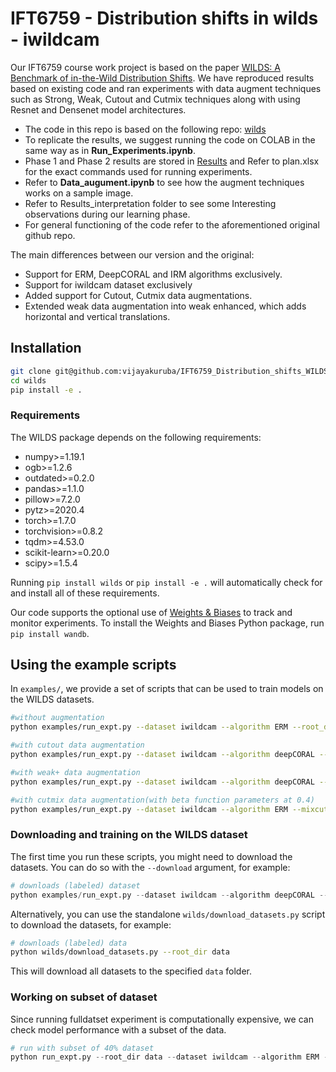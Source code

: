 # IFT6759 - Distribution shifts in wilds - iwildcam
 Our IFT6759 course work project is based on the paper [WILDS: A Benchmark of in-the-Wild Distribution Shifts](https://arxiv.org/abs/2012.07421). We have reproduced results based on existing code and ran experiments with data augment techniques such as Strong, Weak, Cutout and Cutmix techniques along with using Resnet and Densenet model architectures.
 * The code in this repo is based on the following repo: [wilds](https://github.com/p-lambda/wilds)
 * To replicate the results, we suggest running the code on COLAB in the same way as in **Run_Experiments.ipynb**.
 * Phase 1 and Phase 2 results are stored in [Results](https://drive.google.com/drive/folders/1fm8zeCJ55rNdDw4QKB5tXgExpsFx1ddK?usp=sharing) and Refer to plan.xlsx for the exact commands used for running experiments.
 * Refer to **Data_augument.ipynb** to see how the augment techniques works on a sample image.
 * Refer to Results_interpretation folder to see some Interesting observations during our learning phase.
 * For general functioning of the code refer to the aforementioned original github repo.
 
 The main differences between our version and the original:
  - Support for ERM, DeepCORAL and IRM algorithms exclusively.
  - Support for iwildcam dataset exclusively
  - Added support for Cutout, Cutmix data augmentations.
  - Extended weak data augmentation into weak enhanced, which adds horizontal and vertical translations.

  ## Installation

  ```bash
  git clone git@github.com:vijayakuruba/IFT6759_Distribution_shifts_WILDS.git
  cd wilds
  pip install -e .
  ```

  ### Requirements
  The WILDS package depends on the following requirements:

  - numpy>=1.19.1
  - ogb>=1.2.6
  - outdated>=0.2.0
  - pandas>=1.1.0
  - pillow>=7.2.0
  - pytz>=2020.4
  - torch>=1.7.0
  - torchvision>=0.8.2
  - tqdm>=4.53.0
  - scikit-learn>=0.20.0
  - scipy>=1.5.4

  Running `pip install wilds` or `pip install -e .` will automatically check for and install all of these requirements.

  Our code supports the optional use of [Weights & Biases](https://wandb.ai/site) to track and monitor experiments.
  To install the Weights and Biases Python package, run `pip install wandb`.


  ## Using the example scripts
In `examples/`, we provide a set of scripts that can be used to train models on the WILDS datasets.

```bash
#without augmentation
python examples/run_expt.py --dataset iwildcam --algorithm ERM --root_dir data

#with cutout data augmentation
python examples/run_expt.py --dataset iwildcam --algorithm deepCORAL --additional_train_transform cutout --root_dir data

#with weak+ data augmentation
python examples/run_expt.py --dataset iwildcam --algorithm deepCORAL --additional_train_transform weak --root_dir data

#with cutmix data augmentation(with beta function parameters at 0.4)
python examples/run_expt.py --dataset iwildcam --algorithm ERM --mixcut 0.4 --root_dir data
```

### Downloading and training on the WILDS dataset
The first time you run these scripts, you might need to download the datasets. You can do so with the `--download` argument, for example:
```python
# downloads (labeled) dataset
python examples/run_expt.py --dataset iwildcam --algorithm deepCORAL --root_dir data --download

```

Alternatively, you can use the standalone `wilds/download_datasets.py` script to download the datasets, for example:

```bash
# downloads (labeled) data
python wilds/download_datasets.py --root_dir data
```

This will download all datasets to the specified `data` folder.


### Working on subset of dataset

Since running fulldatset experiment is computationally expensive, we can check model performance with a subset of the data. 

```python
# run with subset of 40% dataset 
python run_expt.py --root_dir data --dataset iwildcam --algorithm ERM --seed 0 --lr 3e-05 --weight_decay 0 --frac 0.4 --model densenet121 --target_resolution 448 448 --n_epochs 3 --additional_train_transform weak 


```
